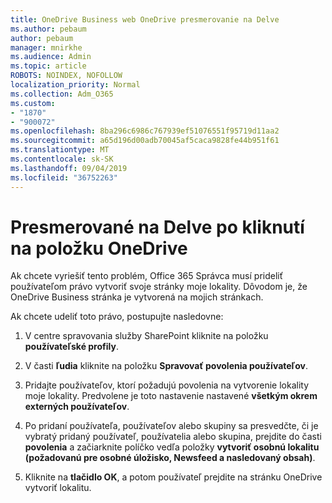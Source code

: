 ```yaml
---
title: OneDrive Business web OneDrive presmerovanie na Delve
ms.author: pebaum
author: pebaum
manager: mnirkhe
ms.audience: Admin
ms.topic: article
ROBOTS: NOINDEX, NOFOLLOW
localization_priority: Normal
ms.collection: Adm_O365
ms.custom:
- "1870"
- "900072"
ms.openlocfilehash: 8ba296c6986c767939ef51076551f95719d11aa2
ms.sourcegitcommit: a65d196d00adb70045af5caca9828fe44b951f61
ms.translationtype: MT
ms.contentlocale: sk-SK
ms.lasthandoff: 09/04/2019
ms.locfileid: "36752263"
---
```

# <a name="redirected-to-delve-after-you-click-onedrive"></a>Presmerované na Delve po kliknutí na položku OneDrive

Ak chcete vyriešiť tento problém, Office 365 Správca musí prideliť používateľom právo vytvoriť svoje stránky moje lokality. Dôvodom je, že OneDrive Business stránka je vytvorená na mojich stránkach.

Ak chcete udeliť toto právo, postupujte nasledovne:

1. V centre spravovania služby SharePoint kliknite na položku **používateľské profily**.

2. V časti **ľudia** kliknite na položku **Spravovať povolenia používateľov**.

3. Pridajte používateľov, ktorí požadujú povolenia na vytvorenie lokality moje lokality. Predvolene je toto nastavenie nastavené **všetkým okrem externých používateľov**.

4. Po pridaní používateľa, používateľov alebo skupiny sa presvedčte, či je vybratý pridaný používateľ, používatelia alebo skupina, prejdite do časti **povolenia** a začiarknite políčko vedľa položky **vytvoriť osobnú lokalitu (požadovanú pre osobné úložisko, Newsfeed a nasledovaný obsah)**.

5. Kliknite na **tlačidlo OK**, a potom používateľ prejdite na stránku OneDrive vytvoriť lokalitu.
